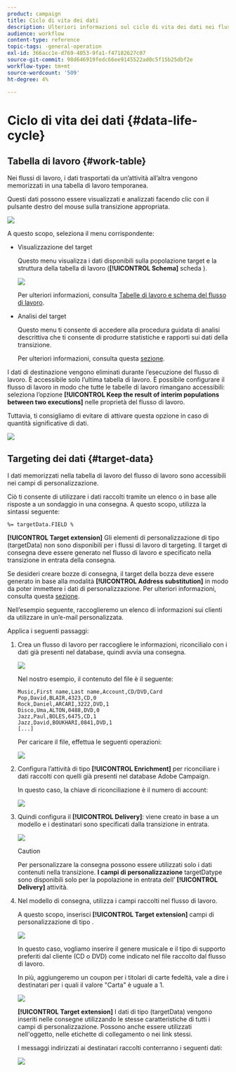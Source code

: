 ```yaml
---
product: campaign
title: Ciclo di vita dei dati
description: Ulteriori informazioni sul ciclo di vita dei dati nei flussi di lavoro
audience: workflow
content-type: reference
topic-tags: -general-operation
exl-id: 366acc1e-d769-4053-9fa1-f47182627c07
source-git-commit: 98d646919fedc66ee9145522ad0c5f15b25dbf2e
workflow-type: tm+mt
source-wordcount: '509'
ht-degree: 4%

---
```


# Ciclo di vita dei dati {#data-life-cycle}

## Tabella di lavoro {#work-table}

Nei flussi di lavoro, i dati trasportati da un’attività all’altra vengono memorizzati in una tabella di lavoro temporanea.

Questi dati possono essere visualizzati e analizzati facendo clic con il pulsante destro del mouse sulla transizione appropriata.

![](assets/wf-right-click-analyze.png)

A questo scopo, seleziona il menu corrispondente:

* Visualizzazione del target

   Questo menu visualizza i dati disponibili sulla popolazione target e la struttura della tabella di lavoro (**[!UICONTROL Schema]** scheda ).

   ![](assets/wf-right-click-display.png)

   Per ulteriori informazioni, consulta [Tabelle di lavoro e schema del flusso di lavoro](../../workflow/using/monitoring-workflow-execution.md#worktables-and-workflow-schema).

* Analisi del target

   Questo menu ti consente di accedere alla procedura guidata di analisi descrittiva che ti consente di produrre statistiche e rapporti sui dati della transizione.

   Per ulteriori informazioni, consulta questa [sezione](../../reporting/using/using-the-descriptive-analysis-wizard.md).

I dati di destinazione vengono eliminati durante l’esecuzione del flusso di lavoro. È accessibile solo l’ultima tabella di lavoro. È possibile configurare il flusso di lavoro in modo che tutte le tabelle di lavoro rimangano accessibili: seleziona l’opzione **[!UICONTROL Keep the result of interim populations between two executions]** nelle proprietà del flusso di lavoro.

Tuttavia, ti consigliamo di evitare di attivare questa opzione in caso di quantità significative di dati.

![](assets/wf-purge-data-option.png)

## Targeting dei dati {#target-data}

I dati memorizzati nella tabella di lavoro del flusso di lavoro sono accessibili nei campi di personalizzazione.

Ciò ti consente di utilizzare i dati raccolti tramite un elenco o in base alle risposte a un sondaggio in una consegna. A questo scopo, utilizza la sintassi seguente:

```
%= targetData.FIELD %
```

**[!UICONTROL Target extension]** Gli elementi di personalizzazione di tipo (targetData) non sono disponibili per i flussi di lavoro di targeting. Il target di consegna deve essere generato nel flusso di lavoro e specificato nella transizione in entrata della consegna.

Se desideri creare bozze di consegna, il target della bozza deve essere generato in base alla modalità **[!UICONTROL Address substitution]** in modo da poter immettere i dati di personalizzazione. Per ulteriori informazioni, consulta questa [sezione](../../delivery/using/steps-defining-the-target-population.md#using-address-substitution-in-proof).

Nell’esempio seguente, raccoglieremo un elenco di informazioni sui clienti da utilizzare in un’e-mail personalizzata.

Applica i seguenti passaggi:

1. Crea un flusso di lavoro per raccogliere le informazioni, riconcilialo con i dati già presenti nel database, quindi avvia una consegna.

   ![](assets/wf-targetdata-sample-1.png)

   Nel nostro esempio, il contenuto del file è il seguente:

   ```
   Music,First name,Last name,Account,CD/DVD,Card
   Pop,David,BLAIR,4323,CD,0
   Rock,Daniel,ARCARI,3222,DVD,1
   Disco,Uma,ALTON,0488,DVD,0
   Jazz,Paul,BOLES,6475,CD,1
   Jazz,David,BOUKHARI,0841,DVD,1
   [...]
   ```

   Per caricare il file, effettua le seguenti operazioni:

   ![](assets/wf-targetdata-sample-2.png)

1. Configura l’attività di tipo **[!UICONTROL Enrichment]** per riconciliare i dati raccolti con quelli già presenti nel database Adobe Campaign.

   In questo caso, la chiave di riconciliazione è il numero di account:

   ![](assets/wf-targetdata-sample-3.png)

1. Quindi configura il **[!UICONTROL Delivery]**: viene creato in base a un modello e i destinatari sono specificati dalla transizione in entrata.

   ![](assets/wf-targetdata-sample-4.png)

   >[!CAUTION]
   >
   >Per personalizzare la consegna possono essere utilizzati solo i dati contenuti nella transizione. **I campi di personalizzazione** targetDatype sono disponibili solo per la popolazione in entrata dell’ **[!UICONTROL Delivery]** attività.

1. Nel modello di consegna, utilizza i campi raccolti nel flusso di lavoro.

   A questo scopo, inserisci **[!UICONTROL Target extension]** campi di personalizzazione di tipo .

   ![](assets/wf-targetdata-sample-5.png)

   In questo caso, vogliamo inserire il genere musicale e il tipo di supporto preferiti dal cliente (CD o DVD) come indicato nel file raccolto dal flusso di lavoro.

   In più, aggiungeremo un coupon per i titolari di carte fedeltà, vale a dire i destinatari per i quali il valore &quot;Carta&quot; è uguale a 1.

   ![](assets/wf-targetdata-sample-6.png)

   **[!UICONTROL Target extension]** I dati di tipo (targetData) vengono inseriti nelle consegne utilizzando le stesse caratteristiche di tutti i campi di personalizzazione. Possono anche essere utilizzati nell&#39;oggetto, nelle etichette di collegamento o nei link stessi.

   I messaggi indirizzati ai destinatari raccolti conterranno i seguenti dati:

   ![](assets/wf-targetdata-sample-7.png)

